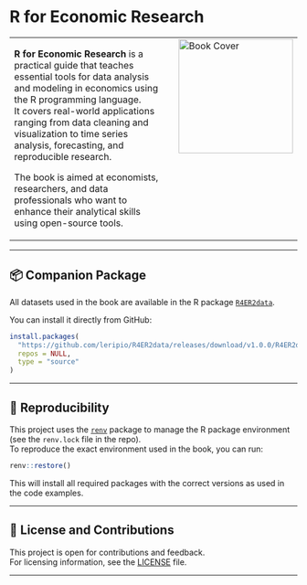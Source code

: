 # R for Economic Research

<table>
<tr>
<td style="vertical-align: top;">

**R for Economic Research** is a practical guide that teaches essential tools for data analysis and modeling in economics using the R programming language.  
It covers real-world applications ranging from data cleaning and visualization to time series analysis, forecasting, and reproducible research.

The book is aimed at economists, researchers, and data professionals who want to enhance their analytical skills using open-source tools.

</td>
<td style="vertical-align: top; padding-left: 20px;">
<img src="cover_small.png" alt="Book Cover" width="200"/>
</td>
</tr>
</table>

---

## 📦 Companion Package

All datasets used in the book are available in the R package [`R4ER2data`](https://github.com/leripio/R4ER2data).

You can install it directly from GitHub:

```r
install.packages(
  "https://github.com/leripio/R4ER2data/releases/download/v1.0.0/R4ER2data_1.0.0.tar.gz",
  repos = NULL,
  type = "source"
)
```

---

## 🔄 Reproducibility

This project uses the [`renv`](https://rstudio.github.io/renv/) package to manage the R package environment (see the `renv.lock` file in the repo).  
To reproduce the exact environment used in the book, you can run:

```r
renv::restore()
```

This will install all required packages with the correct versions as used in the code examples.

---

## 📖 License and Contributions

This project is open for contributions and feedback.  
For licensing information, see the [LICENSE](LICENSE) file.

---
